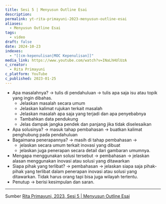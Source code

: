 ```yaml
---
title: Sesi 5 | Menyusun Outline Esai
description: 
permalink: yt-rita-primayuni-2023-menyusun-outline-esai
aliases:
  - Menyusun Outline Esai
tags:
  - video
draft: false
date: 2024-10-23
indexes:
  - "[[cm-kepenulisan|MOC Kepenulisan]]"
media_link: https://www.youtube.com/watch?v=INaLhHUlUzA
c_creator:
  - Rita Primayuni
c_platform: YouTube
c_published: 2023-01-25
---
```



- Apa masalahnya? → tulis di pendahuluan → tulis apa saja isu atau topik yang ingin dibahas.
	- Jelaskan masalah secara umum
	- Jelaskan kalimat rujukan terkait masalah
	- Jelaskan masalah apa saja yang terjadi dan apa penyebabnya
	- Tambahkan data pendukung
	- Jelas dampak jangka pendek dan panjang jika tidak diselesaikan
- Apa solusinya? → masuk tahap pembahasan → buatkan kalimat penghubung pada pendahuluan
- Bagaimana penerapannya? → masih di tahap pembahasan → 
	- jelaskan secara umum terkait inovasi yang dibuat
	- jelaskan juga penerapan secara detail dari gambaran umumnya.
- Mengapa menggunakan solusi tersebut → pembahasan → jelaskan alasan menggunakan inovasi atau solusi yang ditawarkan
- Siapa pihak yang terlibat? → pembahasan → jelaskan siapa saja pihak-pihak yang terlibat dalam penerapan inovasi atau solusi yang ditawarkan. Tidak harus orang tapi bisa juga wilayah tertentu.
- Penutup → berisi kesimpulan dan saran. 



---
Sumber [Rita Primayuni, 2023, Sesi 5 | Menyusun Outline Esai](https://www.youtube.com/watch?v=INaLhHUlUzA)